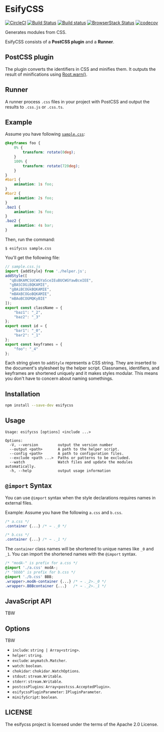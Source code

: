 # EsifyCSS

[![CircleCI](https://circleci.com/gh/kei-ito/esifycss.svg?style=svg)](https://circleci.com/gh/kei-ito/esifycss)
[![Build Status](https://travis-ci.com/kei-ito/esifycss.svg?branch=master)](https://travis-ci.com/kei-ito/esifycss)
[![Build status](https://ci.appveyor.com/api/projects/status/g4839cvn53ph9boi/branch/master?svg=true)](https://ci.appveyor.com/project/kei-ito/esifycss/branch/master)
[![BrowserStack Status](https://www.browserstack.com/automate/badge.svg?badge_key=WDQvOHgwbkRNTUFyUVkrc0RmdGgva0diVk01Tm9LWU95ZFNGVTByeHhpVT0tLUc2RW9lNnNaY2k4QkVCSjMyalRGTVE9PQ==--007efb48774305e72904bb3a15d3b0d048dbfb91)](https://www.browserstack.com/automate/public-build/WDQvOHgwbkRNTUFyUVkrc0RmdGgva0diVk01Tm9LWU95ZFNGVTByeHhpVT0tLUc2RW9lNnNaY2k4QkVCSjMyalRGTVE9PQ==--007efb48774305e72904bb3a15d3b0d048dbfb91)
[![codecov](https://codecov.io/gh/kei-ito/esifycss/branch/master/graph/badge.svg)](https://codecov.io/gh/kei-ito/esifycss)

Generates modules from CSS.

EsifyCSS consists of a **PostCSS plugin** and a **Runner**.

## PostCSS plugin

The plugin converts the identifiers in CSS and minifies them.
It outputs the result of minifications using [Root.warn()].

[Root.warn()]: http://api.postcss.org/Root.html#warn

## Runner

A runner process `.css` files in your project with PostCSS and output the
results to `.css.js` or `.css.ts`.

## Example

Assume you have following [`sample.css`](sample/00-src/sample.css):

```css
@keyframes foo {
    0% {
        transform: rotate(0deg);
    }
    100% {
        transform: rotate(720deg);
    }
}
#bar1 {
    animation: 1s foo;
}
#bar2 {
    animation: 2s foo;
}
.baz1 {
    animation: 3s foo;
}
.baz2 {
    animation: 4s bar;
}
```

Then, run the command:

```
$ esifycss sample.css
```

You'll get the following file:

```javascript
// sample.css.js
import {addStyle} from './helper.js';
addStyle([
  "qBsBKAMCSUCWGYaSceIEuBUCWGYawBceIEE",
  "gBASCOGiBQKAMIE",
  "gBAiBCOGkBQKAMIE",
  "mBAkBCOGoBQKAMIE",
  "mBAoBCOGMQKyBIE"
]);
export const className = {
    "baz1": "_2",
    "baz2": "_3"
};
export const id = {
    "bar1": "_0",
    "bar2": "_1"
};
export const keyframes = {
    "foo": "_4"
};
```

Each string given to `addStyle` represents a CSS string.
They are inserted to the document's stylesheet by the helper script.
Classnames, identifiers, and keyframes are shortened uniquely and it makes
styles modular. This means you don't have to concern about naming somethings.

## Installation

```bash
npm install --save-dev esifycss
```

## Usage

```
Usage: esifycss [options] <include ...>

Options:
  -V, --version         output the version number
  --output <path>       A path to the helper script.
  --config <path>       A path to configuration files.
  --exclude <path ...>  Paths or patterns to be excluded.
  --watch               Watch files and update the modules automatically.
  -h, --help            output usage information
```

## `@import` Syntax

You can use `@import` syntax when the style declarations requires names in external files.

Example: Assume you have the following `a.css` and `b.css`.

```css
/* a.css */
.container {...} /* → ._0 */
```

```css
/* b.css */
.container {...} /* → ._1 */
```

The `container` class names will be shortened to unique names like
`_0` and `_1`.
You can import the shortened names with the `@import` syntax.

```css
/* "modA-" is prefix for a.css */
@import './a.css' modA-;
/* "bbbb" is prefix for b.css */
@import './b.css' BBB;
.wrapper>.modA-container {...} /* → ._2>._0 */
.wrapper>.BBBcontainer {...}   /* → ._2>._1 */
```

## JavaScript API

TBW

## Options

TBW

- `include`: `string | Array<string>`.
- `helper`: `string`.
- `exclude`: `anymatch.Matcher`.
- `watch`: `boolean`.
- `chokidar`: `chokidar.WatchOptions`.
- `stdout`: `stream.Writable`.
- `stderr`: `stream.Writable`.
- `postcssPlugins`: `Array<postcss.AcceptedPlugin>`.
- `esifycssPluginParameter`: `IPluginParameter`.
- `minifyScript`: `boolean`.

## LICENSE

The esifycss project is licensed under the terms of the Apache 2.0 License.

